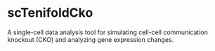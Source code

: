 # scTenifoldCko

A single-cell data analysis tool for simulating cell-cell communication knockout (CKO) and analyzing gene expression changes.
